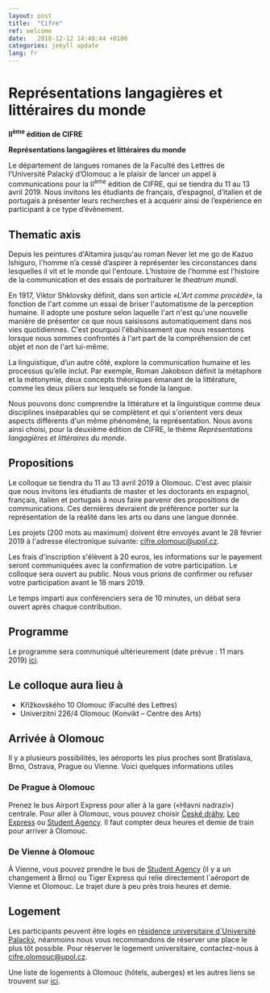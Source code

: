 ```yaml
---
layout: post
title:  "Cifre"
ref: welcome
date:   2018-12-12 14:48:44 +0100
categories: jekyll update
lang: fr
---
```


# Représentations langagières et littéraires du monde


**II<sup>ème</sup> édition de CIFRE**

**Représentations langagières et littéraires du monde**

Le département de langues romanes de la Faculté des Lettres de l’Université Palacký d’Olomouc a le plaisir de lancer un appel à communications pour la II<sup>ème</sup> édition de CIFRE, qui se tiendra du 11 au 13 avril 2019. Nous invitons les étudiants de français, d’espagnol, d’italien et de portugais à présenter leurs recherches et à acquérir ainsi de l’expérience en participant à ce type d’évènement.

## Thematic axis

Depuis les peintures d'Altamira jusqu'au roman Never let me go de Kazuo Ishiguro, l'homme n’a cessé d’aspirer à représenter les circonstances dans lesquelles il vit et le monde qui l'entoure. L'histoire de l'homme est l'histoire de la communication et des essais de portraiturer le *theatrum mundi*.

En 1917, Viktor Shklovsky définit, dans son article *«L'Art comme procédé»*, la fonction de l'art comme un essai de briser l'automatisme de la perception humaine. Il adopte une posture selon laquelle l'art n'est qu'une nouvelle manière de présenter ce que nous saisissons automatiquement dans nos vies quotidiennes. C'est pourquoi l'ébahissement que nous ressentons lorsque nous sommes confrontés à l'art part de la compréhension de cet objet et non de l'art lui-même.

La linguistique, d’un autre côté, explore la communication humaine et les processus qu’elle inclut. Par exemple, Roman Jakobson définit la métaphore et la métonymie, deux concepts théoriques émanant de la littérature, comme les deux piliers sur lesquels se fonde la langue.

Nous pouvons donc comprendre la littérature et la linguistique comme deux disciplines inséparables qui se complètent et qui s'orientent vers deux aspects différents d'un même phénomène, la représentation. Nous avons ainsi choisi, pour la deuxième édition de CIFRE, le thème *Représentations langagières et littéraires du monde*.

## Propositions

Le colloque se tiendra du 11 au 13 avril 2019 à Olomouc. C’est avec plaisir que nous invitons les étudiants de master et les doctorants en espagnol, français, italien et portugais à nous faire parvenir des propositions de communications. Ces dernières devraient de préférence porter sur la représentation de la réalité dans les arts ou dans une langue donnée.

Les projets (200 mots au maximum) doivent être envoyés avant le 28 février 2019 à l'adresse électronique suivante: <cifre.olomouc@upol.cz>.

Les frais d'inscription s'élèvent à 20 euros, les informations sur le payement seront communiquées avec la confirmation de votre participation. Le colloque sera ouvert au public. Nous vous prions de confirmer ou refuser votre participation avant le 18 mars 2019.

Le temps imparti aux conférenciers sera de 10 minutes, un débat sera ouvert après chaque contribution.

## Programme

Le programme sera communiqué ultérieurement (date prévue : 11 mars 2019) [ici]().

## Le colloque aura lieu à

* Křížkovského 10 Olomouc (Faculté des Lettres)
* Univerzitní 226/4 Olomouc (Konvikt – Centre des Arts)

## Arrivée à Olomouc

Il y a plusieurs possibilités, les aéroports les plus proches sont Bratislava, Brno, Ostrava, Prague ou Vienne. Voici quelques informations utiles

### De Prague à Olomouc

Prenez le bus Airport Express pour aller à la gare («Hlavni nadrazi») centrale. Pour aller à Olomouc, vous pouvez choisir [České dráhy](https://www.cd.cz/en/default.htm), [Leo Express](https://www.leoexpress.com/en) ou [Student Agency](https://www.studentagency.eu/en/). Il faut compter deux heures et demie de train pour arriver à Olomouc.

### De Vienne à Olomouc

À Vienne, vous pouvez prendre le bus de [Student Agency](https://www.studentagency.eu/en/) (il y a un changement à Brno) ou Tiger Express qui relie directement l´aéroport de Vienne et Olomouc. Le trajet dure à peu près trois heures et demie.

## Logement

Les participants peuvent être logés en [résidence universitaire d´Université Palacký](https://skm.upol.cz/en/accommodation/accommodation-booking/accommodation-booking-for-employees/), néanmoins nous vous recommandons de réserver une place le plus tôt possible. Pour réserver le logement universitaire, contactez-nous à <cifre.olomouc@upol.cz>.

Une liste de logements à Olomouc (hôtels, auberges)  et les autres liens se trouvent sur [ici](https://www.hotely.cz/olomouc/?page=1).